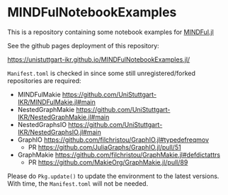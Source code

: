 # MINDFulNotebookExamples

This is a repository containing some notebook examples for [MINDFul.jl](https://github.com/UniStuttgart-IKR/MINDFul.jl)

See the github pages deployment of this repository:

https://unistuttgart-ikr.github.io/MINDFulNotebookExamples.jl/

`Manifest.toml` is checked in since some still unregistered/forked repositories are required:
- MINDFulMakie https://github.com/UniStuttgart-IKR/MINDFulMakie.jl#main
- NestedGraphMakie https://github.com/UniStuttgart-IKR/NestedGraphMakie.jl#main
- NestedGraphsIO https://github.com/UniStuttgart-IKR/NestedGraphsIO.jl#main
- GraphIO https://github.com/filchristou/GraphIO.jl#typedefreqmov
  - PR https://github.com/JuliaGraphs/GraphIO.jl/pull/51
- GraphMakie https://github.com/filchristou/GraphMakie.jl#defdictattrs
  - PR https://github.com/MakieOrg/GraphMakie.jl/pull/89

Please do `Pkg.update()` to update the environment to the latest versions.
With time, the `Manifest.toml` will not be needed.
